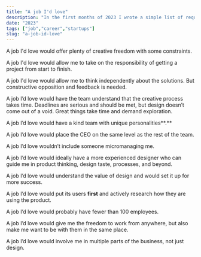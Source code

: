```yaml
---
title: "A job I'd love"
description: "In the first months of 2023 I wrote a simple list of requirements for a job I'd love."
date: "2023"
tags: ["job","career","startups"]
slug: "a-job-id-love"
---
```


A job I'd love would offer plenty of creative freedom with some constraints.

A job I'd love would allow me to take on the responsibility of getting a project from start to finish.

A job I'd love would allow me to think independently about the solutions. But constructive opposition and feedback is needed.

A job I’d love would have the team understand that the creative process takes time. Deadlines are serious and should be met, but design doesn’t come out of a void. Great things take time and demand exploration.

A job I’d love would have a kind team with unique personalities**.**

A job I’d love would place the CEO on the same level as the rest of the team.

A job I’d love wouldn’t include someone micromanaging me.

A job I’d love would ideally have a more experienced designer who can guide me in product thinking, design taste, processes, and beyond.

A job I’d love would understand the value of design and would set it up for more success.

A job I’d love would put its users **first** and actively research how they are using the product.

A job I’d love would probably have fewer than 100 employees.

A job I’d love would give me the freedom to work from anywhere, but also make me want to be with them in the same place.

A job I’d love would involve me in multiple parts of the business, not just design.
